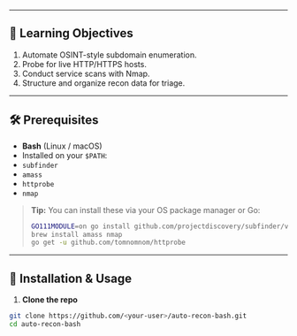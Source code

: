 
---

## 🎯 Learning Objectives

1. Automate OSINT-style subdomain enumeration.  
2. Probe for live HTTP/HTTPS hosts.  
3. Conduct service scans with Nmap.  
4. Structure and organize recon data for triage.

---

## 🛠 Prerequisites

- **Bash** (Linux / macOS)  
- Installed on your `$PATH`:
- `subfinder`
- `amass`
- `httprobe`
- `nmap`

> **Tip:** You can install these via your OS package manager or Go:  
> ```bash
> GO111MODULE=on go install github.com/projectdiscovery/subfinder/v2/cmd/subfinder@latest
> brew install amass nmap
> go get -u github.com/tomnomnom/httprobe
> ```

---

## 🔧 Installation & Usage

1. **Clone the repo**  
 ```bash
 git clone https://github.com/<your‑user>/auto-recon-bash.git
 cd auto-recon-bash
